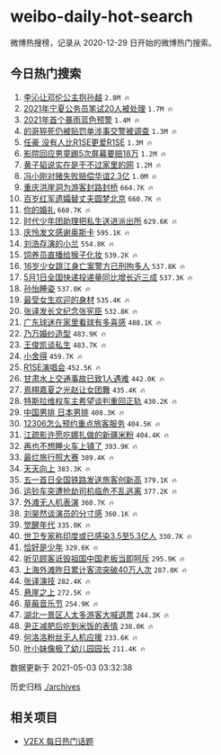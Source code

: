 # weibo-daily-hot-search

微博热搜榜，记录从 2020-12-29 日开始的微博热门搜索。

## 今日热门搜索

<!-- BEGIN -->

1. [李沁让邓伦公主抱孙越](https://s.weibo.com/weibo?q=%23%E6%9D%8E%E6%B2%81%E8%AE%A9%E9%82%93%E4%BC%A6%E5%85%AC%E4%B8%BB%E6%8A%B1%E5%AD%99%E8%B6%8A%23&Refer=top) `2.8M 🔥`
1. [2021年宁夏公务员笔试20人被处理](https://s.weibo.com/weibo?q=%232021%E5%B9%B4%E5%AE%81%E5%A4%8F%E5%85%AC%E5%8A%A1%E5%91%98%E7%AC%94%E8%AF%9520%E4%BA%BA%E8%A2%AB%E5%A4%84%E7%90%86%23&Refer=top) `1.7M 🔥`
1. [2021年首个暴雨蓝色预警](https://s.weibo.com/weibo?q=%232021%E5%B9%B4%E9%A6%96%E4%B8%AA%E6%9A%B4%E9%9B%A8%E8%93%9D%E8%89%B2%E9%A2%84%E8%AD%A6%23&Refer=top) `1.4M 🔥`
1. [的哥猝死仍被贴罚单涉事交警被调查](https://s.weibo.com/weibo?q=%E7%9A%84%E5%93%A5%E7%8C%9D%E6%AD%BB%E4%BB%8D%E8%A2%AB%E8%B4%B4%E7%BD%9A%E5%8D%95%E6%B6%89%E4%BA%8B%E4%BA%A4%E8%AD%A6%E8%A2%AB%E8%B0%83%E6%9F%A5&Refer=top) `1.3M 🔥`
1. [任豪 没有人比R1SE更爱R1SE](https://s.weibo.com/weibo?q=%E4%BB%BB%E8%B1%AA%20%E6%B2%A1%E6%9C%89%E4%BA%BA%E6%AF%94R1SE%E6%9B%B4%E7%88%B1R1SE&Refer=top) `1.3M 🔥`
1. [影院回应男童踢5次屏幕要赔18万](https://s.weibo.com/weibo?q=%23%E5%BD%B1%E9%99%A2%E5%9B%9E%E5%BA%94%E7%94%B7%E7%AB%A5%E8%B8%A25%E6%AC%A1%E5%B1%8F%E5%B9%95%E8%A6%81%E8%B5%9418%E4%B8%87%23&Refer=top) `1.2M 🔥`
1. [黄子韬说实在是干不过家里的网](https://s.weibo.com/weibo?q=%23%E9%BB%84%E5%AD%90%E9%9F%AC%E8%AF%B4%E5%AE%9E%E5%9C%A8%E6%98%AF%E5%B9%B2%E4%B8%8D%E8%BF%87%E5%AE%B6%E9%87%8C%E7%9A%84%E7%BD%91%23&Refer=top) `1.2M 🔥`
1. [冯小刚对赌失败赔偿华谊2.3亿](https://s.weibo.com/weibo?q=%23%E5%86%AF%E5%B0%8F%E5%88%9A%E5%AF%B9%E8%B5%8C%E5%A4%B1%E8%B4%A5%E8%B5%94%E5%81%BF%E5%8D%8E%E8%B0%8A2.3%E4%BA%BF%23&Refer=top) `1.0M 🔥`
1. [重庆洪崖洞为游客封路封桥](https://s.weibo.com/weibo?q=%23%E9%87%8D%E5%BA%86%E6%B4%AA%E5%B4%96%E6%B4%9E%E4%B8%BA%E6%B8%B8%E5%AE%A2%E5%B0%81%E8%B7%AF%E5%B0%81%E6%A1%A5%23&Refer=top) `664.7K 🔥`
1. [百岁红军遗孀替丈夫圆梦北京](https://s.weibo.com/weibo?q=%23%E7%99%BE%E5%B2%81%E7%BA%A2%E5%86%9B%E9%81%97%E5%AD%80%E6%9B%BF%E4%B8%88%E5%A4%AB%E5%9C%86%E6%A2%A6%E5%8C%97%E4%BA%AC%23&Refer=top) `660.7K 🔥`
1. [你的婚礼](https://s.weibo.com/weibo?q=%E4%BD%A0%E7%9A%84%E5%A9%9A%E7%A4%BC&Refer=top) `660.7K 🔥`
1. [时代少年团助理把私生送进派出所](https://s.weibo.com/weibo?q=%23%E6%97%B6%E4%BB%A3%E5%B0%91%E5%B9%B4%E5%9B%A2%E5%8A%A9%E7%90%86%E6%8A%8A%E7%A7%81%E7%94%9F%E9%80%81%E8%BF%9B%E6%B4%BE%E5%87%BA%E6%89%80%23&Refer=top) `629.6K 🔥`
1. [庆怜发文感谢奥斯卡](https://s.weibo.com/weibo?q=%23%E5%BA%86%E6%80%9C%E5%8F%91%E6%96%87%E6%84%9F%E8%B0%A2%E5%A5%A5%E6%96%AF%E5%8D%A1%23&Refer=top) `595.1K 🔥`
1. [刘浩存演的小兰](https://s.weibo.com/weibo?q=%23%E5%88%98%E6%B5%A9%E5%AD%98%E6%BC%94%E7%9A%84%E5%B0%8F%E5%85%B0%23&Refer=top) `554.8K 🔥`
1. [饲养员直播给猴子化妆](https://s.weibo.com/weibo?q=%E9%A5%B2%E5%85%BB%E5%91%98%E7%9B%B4%E6%92%AD%E7%BB%99%E7%8C%B4%E5%AD%90%E5%8C%96%E5%A6%86&Refer=top) `539.2K 🔥`
1. [16岁少女跳江身亡案警方已刑拘多人](https://s.weibo.com/weibo?q=%2316%E5%B2%81%E5%B0%91%E5%A5%B3%E8%B7%B3%E6%B1%9F%E8%BA%AB%E4%BA%A1%E6%A1%88%E8%AD%A6%E6%96%B9%E5%B7%B2%E5%88%91%E6%8B%98%E5%A4%9A%E4%BA%BA%23&Refer=top) `537.8K 🔥`
1. [5月1日全国快递投递量同比增长近三成](https://s.weibo.com/weibo?q=5%E6%9C%881%E6%97%A5%E5%85%A8%E5%9B%BD%E5%BF%AB%E9%80%92%E6%8A%95%E9%80%92%E9%87%8F%E5%90%8C%E6%AF%94%E5%A2%9E%E9%95%BF%E8%BF%91%E4%B8%89%E6%88%90&Refer=top) `537.3K 🔥`
1. [孙怡睡姿](https://s.weibo.com/weibo?q=%23%E5%AD%99%E6%80%A1%E7%9D%A1%E5%A7%BF%23&Refer=top) `537.0K 🔥`
1. [最受女生欢迎的身材](https://s.weibo.com/weibo?q=%23%E6%9C%80%E5%8F%97%E5%A5%B3%E7%94%9F%E6%AC%A2%E8%BF%8E%E7%9A%84%E8%BA%AB%E6%9D%90%23&Refer=top) `535.4K 🔥`
1. [张译发长文纪念张宪臣](https://s.weibo.com/weibo?q=%E5%BC%A0%E8%AF%91%E5%8F%91%E9%95%BF%E6%96%87%E7%BA%AA%E5%BF%B5%E5%BC%A0%E5%AE%AA%E8%87%A3&Refer=top) `532.8K 🔥`
1. [广东球迷在家里看球有多喜感](https://s.weibo.com/weibo?q=%23%E5%B9%BF%E4%B8%9C%E7%90%83%E8%BF%B7%E5%9C%A8%E5%AE%B6%E9%87%8C%E7%9C%8B%E7%90%83%E6%9C%89%E5%A4%9A%E5%96%9C%E6%84%9F%23&Refer=top) `488.1K 🔥`
1. [乃万婚纱造型](https://s.weibo.com/weibo?q=%23%E4%B9%83%E4%B8%87%E5%A9%9A%E7%BA%B1%E9%80%A0%E5%9E%8B%23&Refer=top) `483.9K 🔥`
1. [王俊凯谈私生](https://s.weibo.com/weibo?q=%23%E7%8E%8B%E4%BF%8A%E5%87%AF%E8%B0%88%E7%A7%81%E7%94%9F%23&Refer=top) `483.7K 🔥`
1. [小舍得](https://s.weibo.com/weibo?q=%E5%B0%8F%E8%88%8D%E5%BE%97&Refer=top) `459.7K 🔥`
1. [R1SE演唱会](https://s.weibo.com/weibo?q=R1SE%E6%BC%94%E5%94%B1%E4%BC%9A&Refer=top) `452.5K 🔥`
1. [甘肃水上交通事故已致1人遇难](https://s.weibo.com/weibo?q=%23%E7%94%98%E8%82%83%E6%B0%B4%E4%B8%8A%E4%BA%A4%E9%80%9A%E4%BA%8B%E6%95%85%E5%B7%B2%E8%87%B41%E4%BA%BA%E9%81%87%E9%9A%BE%23&Refer=top) `442.0K 🔥`
1. [焉栩嘉夏之光赵让女团舞](https://s.weibo.com/weibo?q=%E7%84%89%E6%A0%A9%E5%98%89%E5%A4%8F%E4%B9%8B%E5%85%89%E8%B5%B5%E8%AE%A9%E5%A5%B3%E5%9B%A2%E8%88%9E&Refer=top) `435.4K 🔥`
1. [特斯拉维权车主希望谈判重回正轨](https://s.weibo.com/weibo?q=%E7%89%B9%E6%96%AF%E6%8B%89%E7%BB%B4%E6%9D%83%E8%BD%A6%E4%B8%BB%E5%B8%8C%E6%9C%9B%E8%B0%88%E5%88%A4%E9%87%8D%E5%9B%9E%E6%AD%A3%E8%BD%A8&Refer=top) `430.2K 🔥`
1. [中国男排 日本男排](https://s.weibo.com/weibo?q=%E4%B8%AD%E5%9B%BD%E7%94%B7%E6%8E%92%20%E6%97%A5%E6%9C%AC%E7%94%B7%E6%8E%92&Refer=top) `408.3K 🔥`
1. [12306怎么预约重点旅客服务](https://s.weibo.com/weibo?q=%2312306%E6%80%8E%E4%B9%88%E9%A2%84%E7%BA%A6%E9%87%8D%E7%82%B9%E6%97%85%E5%AE%A2%E6%9C%8D%E5%8A%A1%23&Refer=top) `404.5K 🔥`
1. [江疏影许愿吃娜扎做的新疆米粉](https://s.weibo.com/weibo?q=%23%E6%B1%9F%E7%96%8F%E5%BD%B1%E8%AE%B8%E6%84%BF%E5%90%83%E5%A8%9C%E6%89%8E%E5%81%9A%E7%9A%84%E6%96%B0%E7%96%86%E7%B1%B3%E7%B2%89%23&Refer=top) `404.4K 🔥`
1. [再也不想睡火车上铺了](https://s.weibo.com/weibo?q=%23%E5%86%8D%E4%B9%9F%E4%B8%8D%E6%83%B3%E7%9D%A1%E7%81%AB%E8%BD%A6%E4%B8%8A%E9%93%BA%E4%BA%86%23&Refer=top) `393.9K 🔥`
1. [最烂旅行照大赛](https://s.weibo.com/weibo?q=%23%E6%9C%80%E7%83%82%E6%97%85%E8%A1%8C%E7%85%A7%E5%A4%A7%E8%B5%9B%23&Refer=top) `389.4K 🔥`
1. [天天向上](https://s.weibo.com/weibo?q=%E5%A4%A9%E5%A4%A9%E5%90%91%E4%B8%8A&Refer=top) `383.3K 🔥`
1. [五一首日全国铁路发送旅客创新高](https://s.weibo.com/weibo?q=%23%E4%BA%94%E4%B8%80%E9%A6%96%E6%97%A5%E5%85%A8%E5%9B%BD%E9%93%81%E8%B7%AF%E5%8F%91%E9%80%81%E6%97%85%E5%AE%A2%E5%88%9B%E6%96%B0%E9%AB%98%23&Refer=top) `379.1K 🔥`
1. [运钞车突遭抢劫司机临危不乱逃离](https://s.weibo.com/weibo?q=%E8%BF%90%E9%92%9E%E8%BD%A6%E7%AA%81%E9%81%AD%E6%8A%A2%E5%8A%AB%E5%8F%B8%E6%9C%BA%E4%B8%B4%E5%8D%B1%E4%B8%8D%E4%B9%B1%E9%80%83%E7%A6%BB&Refer=top) `377.2K 🔥`
1. [外滩无人机表演](https://s.weibo.com/weibo?q=%E5%A4%96%E6%BB%A9%E6%97%A0%E4%BA%BA%E6%9C%BA%E8%A1%A8%E6%BC%94&Refer=top) `360.7K 🔥`
1. [刘昊然谈演员的分寸感](https://s.weibo.com/weibo?q=%23%E5%88%98%E6%98%8A%E7%84%B6%E8%B0%88%E6%BC%94%E5%91%98%E7%9A%84%E5%88%86%E5%AF%B8%E6%84%9F%23&Refer=top) `360.1K 🔥`
1. [觉醒年代](https://s.weibo.com/weibo?q=%E8%A7%89%E9%86%92%E5%B9%B4%E4%BB%A3&Refer=top) `335.0K 🔥`
1. [世卫专家称印度或已感染3.5至5.3亿人](https://s.weibo.com/weibo?q=%23%E4%B8%96%E5%8D%AB%E4%B8%93%E5%AE%B6%E7%A7%B0%E5%8D%B0%E5%BA%A6%E6%88%96%E5%B7%B2%E6%84%9F%E6%9F%933.5%E8%87%B35.3%E4%BA%BF%E4%BA%BA%23&Refer=top) `330.7K 🔥`
1. [恰好是少年](https://s.weibo.com/weibo?q=%E6%81%B0%E5%A5%BD%E6%98%AF%E5%B0%91%E5%B9%B4&Refer=top) `329.6K 🔥`
1. [听见顾客诋毁祖国中国老板当即呵斥](https://s.weibo.com/weibo?q=%E5%90%AC%E8%A7%81%E9%A1%BE%E5%AE%A2%E8%AF%8B%E6%AF%81%E7%A5%96%E5%9B%BD%E4%B8%AD%E5%9B%BD%E8%80%81%E6%9D%BF%E5%BD%93%E5%8D%B3%E5%91%B5%E6%96%A5&Refer=top) `295.9K 🔥`
1. [上海外滩昨日累计客流突破40万人次](https://s.weibo.com/weibo?q=%23%E4%B8%8A%E6%B5%B7%E5%A4%96%E6%BB%A9%E6%98%A8%E6%97%A5%E7%B4%AF%E8%AE%A1%E5%AE%A2%E6%B5%81%E7%AA%81%E7%A0%B440%E4%B8%87%E4%BA%BA%E6%AC%A1%23&Refer=top) `287.0K 🔥`
1. [张译演技](https://s.weibo.com/weibo?q=%E5%BC%A0%E8%AF%91%E6%BC%94%E6%8A%80&Refer=top) `282.4K 🔥`
1. [悬崖之上](https://s.weibo.com/weibo?q=%E6%82%AC%E5%B4%96%E4%B9%8B%E4%B8%8A&Refer=top) `272.5K 🔥`
1. [草莓音乐节](https://s.weibo.com/weibo?q=%E8%8D%89%E8%8E%93%E9%9F%B3%E4%B9%90%E8%8A%82&Refer=top) `254.9K 🔥`
1. [湖北一景区人太多游客大喊退票](https://s.weibo.com/weibo?q=%23%E6%B9%96%E5%8C%97%E4%B8%80%E6%99%AF%E5%8C%BA%E4%BA%BA%E5%A4%AA%E5%A4%9A%E6%B8%B8%E5%AE%A2%E5%A4%A7%E5%96%8A%E9%80%80%E7%A5%A8%23&Refer=top) `244.3K 🔥`
1. [尹正减肥后吃到米饭的表情](https://s.weibo.com/weibo?q=%E5%B0%B9%E6%AD%A3%E5%87%8F%E8%82%A5%E5%90%8E%E5%90%83%E5%88%B0%E7%B1%B3%E9%A5%AD%E7%9A%84%E8%A1%A8%E6%83%85&Refer=top) `238.0K 🔥`
1. [何洛洛粉丝无人机应援](https://s.weibo.com/weibo?q=%23%E4%BD%95%E6%B4%9B%E6%B4%9B%E7%B2%89%E4%B8%9D%E6%97%A0%E4%BA%BA%E6%9C%BA%E5%BA%94%E6%8F%B4%23&Refer=top) `233.6K 🔥`
1. [叶小妹像极了幼儿园园长](https://s.weibo.com/weibo?q=%23%E5%8F%B6%E5%B0%8F%E5%A6%B9%E5%83%8F%E6%9E%81%E4%BA%86%E5%B9%BC%E5%84%BF%E5%9B%AD%E5%9B%AD%E9%95%BF%23&Refer=top) `211.4K 🔥`

数据更新于 2021-05-03 03:32:38

<!-- END -->

历史归档 [./archives](./archives)

## 相关项目

- [V2EX 每日热门话题](https://github.com/boojack/v2ex-daily-hot-topic)
